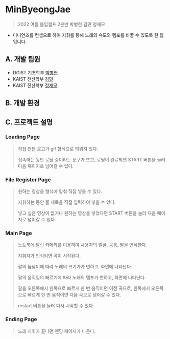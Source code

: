 # MinByeongJae
> 2022 여름 몰입캠프 2분반 박병현 김민 정재모
- 미니언즈를 컨셉으로 하여 지휘를 통해 노래의 속도와 템포를 바꿀 수 있도록 한 웹입니다.


## A. 개발 팀원
- DGIST 기초학부 [박병현](http://github.com/ByeongHyunPak)
- KAIST 전산학부 [김민](http://github.com/minggg012)
- KAIST 전산학부 [정재모](http://github.com/Jaemojung)

## B. 개발 환경

## C. 프로젝트 설명
### Loading Page
> 직접 만든 로고가 gif 형식으로 띄워져 있다.
> 
> 접속하는 동안 로딩 중이라는 문구가 뜨고, 로딩이 완료되면 START 버튼을 눌러 다음 페이지로 넘어갈 수 있다.





### File Register Page
> 원하는 영상을 형식에 맞춰 직접 넣을 수 있다.
> 
> 지휘하는 동안 뜰 제목을 직접 입력하여 넣을 수 있다.
> 
> 넣고 싶은 영상이 없거나 원하는 영상을 넣었다면 START 버튼을 눌러 다음 페이지로 넘어갈 수 있다.





### Main Page
> 노트북에 달린 카메라를 이용하여 사용자의 얼굴, 몸통, 팔을 인식한다.
> 
> 지휘자가 인식되면 곡이 시작된다.
> 
> 팔의 높낮이에 따라 노래의 크기가가 변하고, 화면에 나타난다.
> 
> 팔의 움직임의 빠르기에 따라 노래의 템포가 변하고, 화면에 나타난다.
> 
> 팔을 오른쪽에서 왼쪽으로 빠르게 한 번 움직이면 이전 곡으로, 왼쪽에서 오른쪽으로 빠르게 한 번 움직이면 다음 곡으로 넘어갈 수 있다.
> 
> restart 버튼을 눌러 다시 시작할 수 있다.





### Ending Page
> 노래 지휘가 끝나면 엔딩 페이지가 나온다.
>
>
>
